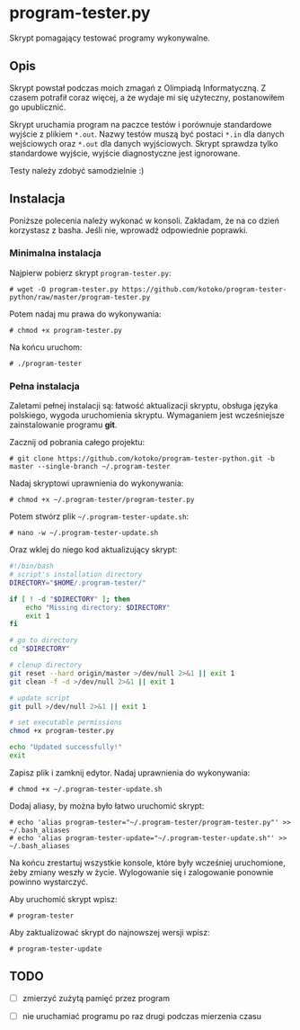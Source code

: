 # program-tester.py
Skrypt pomagający testować programy wykonywalne.

## Opis
Skrypt powstał podczas moich zmagań z Olimpiadą Informatyczną. Z czasem potrafił coraz więcej, a że wydaje mi się użyteczny, postanowiłem go upublicznić.

Skrypt uruchamia program na paczce testów i porównuje standardowe wyjście z plikiem `*.out`. Nazwy testów muszą być postaci `*.in` dla danych wejściowych oraz `*.out` dla danych wyjściowych. Skrypt sprawdza tylko standardowe wyjście, wyjście diagnostyczne jest ignorowane.

Testy należy zdobyć samodzielnie :)

## Instalacja
Poniższe polecenia należy wykonać w konsoli. Zakładam, że na co dzień korzystasz z basha. Jeśli nie, wprowadź odpowiednie poprawki.

### Minimalna instalacja
Najpierw pobierz skrypt `program-tester.py`:

    # wget -O program-tester.py https://github.com/kotoko/program-tester-python/raw/master/program-tester.py

Potem nadaj mu prawa do wykonywania:

    # chmod +x program-tester.py

Na końcu uruchom:

    # ./program-tester

### Pełna instalacja
Zaletami pełnej instalacji są: łatwość aktualizacji skryptu, obsługa języka polskiego, wygoda uruchomienia skryptu. Wymaganiem jest wcześniejsze zainstalowanie programu **git**.

Zacznij od pobrania całego projektu:

    # git clone https://github.com/kotoko/program-tester-python.git -b master --single-branch ~/.program-tester

Nadaj skryptowi uprawnienia do wykonywania:

    # chmod +x ~/.program-tester/program-tester.py

Potem stwórz plik `~/.program-tester-update.sh`:

    # nano -w ~/.program-tester-update.sh

Oraz wklej do niego kod aktualizujący skrypt:

```bash
#!/bin/bash
# script's installation directory
DIRECTORY="$HOME/.program-tester/"

if [ ! -d "$DIRECTORY" ]; then
    echo "Missing directory: $DIRECTORY"
    exit 1
fi

# go to directory
cd "$DIRECTORY"

# clenup directory
git reset --hard origin/master >/dev/null 2>&1 || exit 1
git clean -f -d >/dev/null 2>&1 || exit 1

# update script
git pull >/dev/null 2>&1 || exit 1

# set executable permissions
chmod +x program-tester.py

echo "Updated successfully!"
exit
```

Zapisz plik i zamknij edytor. Nadaj uprawnienia do wykonywania:

    # chmod +x ~/.program-tester-update.sh

Dodaj aliasy, by można było łatwo uruchomić skrypt:

    # echo 'alias program-tester="~/.program-tester/program-tester.py"' >> ~/.bash_aliases
    # echo 'alias program-tester-update="~/.program-tester-update.sh"' >> ~/.bash_aliases

Na końcu zrestartuj wszystkie konsole, które były wcześniej uruchomione, żeby zmiany weszły w życie. Wylogowanie się i zalogowanie ponownie powinno wystarczyć.

Aby uruchomić skrypt wpisz:

    # program-tester

Aby zaktualizować skrypt do najnowszej wersji wpisz:

    # program-tester-update

## TODO
- [ ] zmierzyć zużytą pamięć przez program
- [ ] nie uruchamiać programu po raz drugi podczas mierzenia czasu

